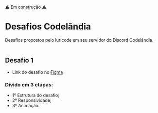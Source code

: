 ⚠️ Em construção ⚠️

# Desafios Codelândia
Desafios propostos pelo Iuricode em seu servidor do Discord Codelândia.
<br>
<br>
## Desafio 1 
* Link do desafio no [Figma](https://www.figma.com/file/Yb9IBH56g7T1hdIyZ3BMNO/Codel%C3%A2ndia-Desafios?node-id=0%3A1)

### Divido em 3 etapas:
* 1º Estrutura do desafio; 
* 2º Responsividade; 
* 3º Animação.

